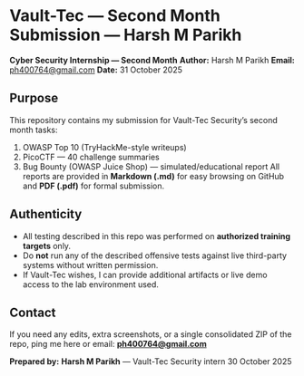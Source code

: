 # Vault-Tec — Second Month Submission — Harsh M Parikh

**Cyber Security Internship — Second Month**
**Author:** Harsh M Parikh
**Email:** [ph400764@gmail.com](mailto:ph400764@gmail.com)
**Date:** 31 October 2025



## Purpose

This repository contains my submission for Vault-Tec Security’s second month tasks:

1. OWASP Top 10 (TryHackMe-style writeups)
2. PicoCTF — 40 challenge summaries
3. Bug Bounty (OWASP Juice Shop) — simulated/educational report
   All reports are provided in **Markdown (.md)** for easy browsing on GitHub and **PDF (.pdf)** for formal submission.

## Authenticity

* All testing described in this repo was performed on **authorized training targets** only.
* Do **not** run any of the described offensive tests against live third-party systems without written permission.
* If Vault-Tec wishes, I can provide additional artifacts or live demo access to the lab environment used.

## Contact

If you need any edits, extra screenshots, or a single consolidated ZIP of the repo, ping me here or email: **[ph400764@gmail.com](mailto:ph400764@gmail.com)**


**Prepared by:**
**Harsh M Parikh** — Vault-Tec Security intern
30 October 2025



